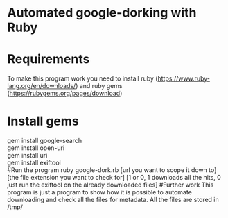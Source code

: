# Automated google-dorking with Ruby
# Requirements
To make this program work you need to install ruby 
(https://www.ruby-lang.org/en/downloads/) and ruby gems 
(https://rubygems.org/pages/download)
# Install gems
gem install google-search<br/>
gem install open-uri<br/>
gem install uri<br/>
gem install exiftool<br/>
#Run the program
ruby google-dork.rb [url you want to scope it down to] [the file extension you want to 
check for] [1 or 0, 1 downloads all the hits, 0 just run the exiftool on the already downloaded files]
#Further work
This program is just a program to show how it is possible to automate downloading and check
all the files for metadata. All the files are stored in /tmp/